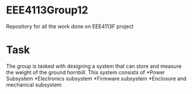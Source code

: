 # EEE4113Group12
Repository for all the work done on EEE4113F project

# Task 
The group is tasked with designing a system that can store and measure the weight of the ground hornbill.
This system consists of 
*Power Subsystem
*Electronics subsystem
*Firmware subsystem
*Enclosure and mechanical subsystem

